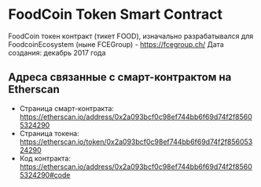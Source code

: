 # FoodCoin Token Smart Contract
FoodCoin токен контракт (тикет FOOD), изначально разрабатывался для FoodcoinEcosystem (ныне FCEGroup) - https://fcegroup.ch/
Дата создания: декабрь 2017 года

## Адреса связанные с смарт-контрактом на Etherscan
* Страница смарт-контракта: https://etherscan.io/address/0x2a093bcf0c98ef744bb6f69d74f2f85605324290
* Страница токена: https://etherscan.io/token/0x2a093bcf0c98ef744bb6f69d74f2f85605324290
* Код контракта: https://etherscan.io/address/0x2a093bcf0c98ef744bb6f69d74f2f85605324290#code
